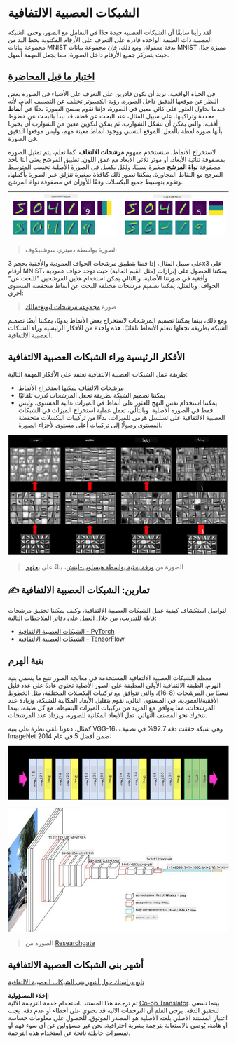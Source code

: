 <!--
CO_OP_TRANSLATOR_METADATA:
{
  "original_hash": "088837b42b7d99198bf62db8a42411e0",
  "translation_date": "2025-08-26T09:26:19+00:00",
  "source_file": "lessons/4-ComputerVision/07-ConvNets/README.md",
  "language_code": "ar"
}
-->
# الشبكات العصبية الالتفافية

لقد رأينا سابقًا أن الشبكات العصبية جيدة جدًا في التعامل مع الصور، وحتى الشبكة العصبية ذات الطبقة الواحدة قادرة على التعرف على الأرقام المكتوبة بخط اليد من مجموعة بيانات MNIST بدقة معقولة. ومع ذلك، فإن مجموعة بيانات MNIST مميزة جدًا، حيث يتمركز جميع الأرقام داخل الصورة، مما يجعل المهمة أسهل.

## [اختبار ما قبل المحاضرة](https://red-field-0a6ddfd03.1.azurestaticapps.net/quiz/107)

في الحياة الواقعية، نريد أن نكون قادرين على التعرف على الأشياء في الصورة بغض النظر عن موقعها الدقيق داخل الصورة. رؤية الكمبيوتر تختلف عن التصنيف العام، لأنه عندما نحاول العثور على كائن معين في الصورة، فإننا نقوم بمسح الصورة بحثًا عن **أنماط** محددة وتراكيبها. على سبيل المثال، عند البحث عن قطة، قد نبدأ بالبحث عن خطوط أفقية، والتي يمكن أن تشكل الشوارب، ثم يمكن لتكوين معين من الشوارب أن يخبرنا بأنها صورة لقطة بالفعل. الموقع النسبي ووجود أنماط معينة مهم، وليس موقعها الدقيق في الصورة.

لاستخراج الأنماط، سنستخدم مفهوم **مرشحات الالتفاف**. كما تعلم، يتم تمثيل الصورة بمصفوفة ثنائية الأبعاد، أو موتر ثلاثي الأبعاد مع عمق اللون. تطبيق المرشح يعني أننا نأخذ مصفوفة **نواة المرشح** صغيرة نسبيًا، ولكل بكسل في الصورة الأصلية نحسب المتوسط المرجح مع النقاط المجاورة. يمكننا تصور ذلك كنافذة صغيرة تنزلق عبر الصورة بأكملها، وتقوم بتوسيط جميع البكسلات وفقًا للأوزان في مصفوفة نواة المرشح.

![مرشح الحواف العمودية](../../../../../translated_images/filter-vert.b7148390ca0bc356ddc7e55555d2481819c1e86ddde9dce4db5e71a69d6f887f.ar.png) | ![مرشح الحواف الأفقية](../../../../../translated_images/filter-horiz.59b80ed4feb946efbe201a7fe3ca95abb3364e266e6fd90820cb893b4d3a6dda.ar.png)
----|----

> الصورة بواسطة دميتري سوشنيكوف

على سبيل المثال، إذا قمنا بتطبيق مرشحات الحواف العمودية والأفقية بحجم 3x3 على أرقام MNIST، يمكننا الحصول على إبرازات (مثل القيم العالية) حيث توجد حواف عمودية وأفقية في صورتنا الأصلية. وبالتالي يمكن استخدام هذين المرشحين "للبحث عن" الحواف. وبالمثل، يمكننا تصميم مرشحات مختلفة للبحث عن أنماط منخفضة المستوى أخرى:

> صورة [مجموعة مرشحات ليونغ-مالك](https://www.robots.ox.ac.uk/~vgg/research/texclass/filters.html)

ومع ذلك، بينما يمكننا تصميم المرشحات لاستخراج بعض الأنماط يدويًا، يمكننا أيضًا تصميم الشبكة بطريقة تجعلها تتعلم الأنماط تلقائيًا. هذه واحدة من الأفكار الرئيسية وراء الشبكات العصبية الالتفافية.

## الأفكار الرئيسية وراء الشبكات العصبية الالتفافية

طريقة عمل الشبكات العصبية الالتفافية تعتمد على الأفكار المهمة التالية:

* مرشحات الالتفاف يمكنها استخراج الأنماط
* يمكننا تصميم الشبكة بطريقة تجعل المرشحات تُدرب تلقائيًا
* يمكننا استخدام نفس النهج للعثور على أنماط في الميزات عالية المستوى، وليس فقط في الصورة الأصلية. وبالتالي، تعمل عملية استخراج الميزات في الشبكات العصبية الالتفافية على تسلسل هرمي للميزات، بدءًا من تركيبات البكسلات منخفضة المستوى وصولًا إلى تركيبات أعلى مستوى لأجزاء الصورة.

![استخراج الميزات الهرمي](../../../../../translated_images/FeatureExtractionCNN.d9b456cbdae7cb643fde3032b81b2940e3cf8be842e29afac3f482725ba7f95c.ar.png)

> الصورة من [ورقة بحثية بواسطة هيسلوب-لينش](https://www.semanticscholar.org/paper/Computer-vision-based-pedestrian-trajectory-Hislop-Lynch/26e6f74853fc9bbb7487b06dc2cf095d36c9021d)، بناءً على [بحثهم](https://dl.acm.org/doi/abs/10.1145/1553374.1553453)

## ✍️ تمارين: الشبكات العصبية الالتفافية

لنواصل استكشاف كيفية عمل الشبكات العصبية الالتفافية، وكيف يمكننا تحقيق مرشحات قابلة للتدريب، من خلال العمل على دفاتر الملاحظات التالية:

* [الشبكات العصبية الالتفافية - PyTorch](../../../../../lessons/4-ComputerVision/07-ConvNets/ConvNetsPyTorch.ipynb)
* [الشبكات العصبية الالتفافية - TensorFlow](../../../../../lessons/4-ComputerVision/07-ConvNets/ConvNetsTF.ipynb)

## بنية الهرم

معظم الشبكات العصبية الالتفافية المستخدمة في معالجة الصور تتبع ما يسمى بنية الهرم. الطبقة الالتفافية الأولى المطبقة على الصور الأصلية تحتوي عادةً على عدد قليل نسبيًا من المرشحات (8-16)، والتي تتوافق مع تركيبات البكسلات المختلفة، مثل الخطوط الأفقية/العمودية. في المستوى التالي، نقوم بتقليل الأبعاد المكانية للشبكة، وزيادة عدد المرشحات، مما يتوافق مع المزيد من تركيبات الميزات البسيطة. مع كل طبقة، بينما نتحرك نحو المصنف النهائي، تقل الأبعاد المكانية للصورة، ويزداد عدد المرشحات.

كمثال، دعونا نلقي نظرة على بنية VGG-16، وهي شبكة حققت دقة 92.7% في تصنيف ImageNet ضمن أفضل 5 في عام 2014:

![طبقات ImageNet](../../../../../translated_images/vgg-16-arch1.d901a5583b3a51baeaab3e768567d921e5d54befa46e1e642616c5458c934028.ar.jpg)

![هرم ImageNet](../../../../../translated_images/vgg-16-arch.64ff2137f50dd49fdaa786e3f3a975b3f22615efd13efb19c5d22f12e01451a1.ar.jpg)

> الصورة من [Researchgate](https://www.researchgate.net/figure/Vgg16-model-structure-To-get-the-VGG-NIN-model-we-replace-the-2-nd-4-th-6-th-7-th_fig2_335194493)

## أشهر بنى الشبكات العصبية الالتفافية

[تابع دراستك حول أشهر بنى الشبكات العصبية الالتفافية](CNN_Architectures.md)

**إخلاء المسؤولية**:  
تم ترجمة هذا المستند باستخدام خدمة الترجمة الآلية [Co-op Translator](https://github.com/Azure/co-op-translator). بينما نسعى لتحقيق الدقة، يرجى العلم أن الترجمات الآلية قد تحتوي على أخطاء أو عدم دقة. يجب اعتبار المستند الأصلي بلغته الأصلية هو المصدر الموثوق. للحصول على معلومات حساسة أو هامة، يُوصى بالاستعانة بترجمة بشرية احترافية. نحن غير مسؤولين عن أي سوء فهم أو تفسيرات خاطئة ناتجة عن استخدام هذه الترجمة.